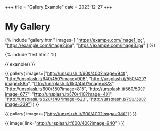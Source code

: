 +++
title = "Gallery Example"
date = 2023-12-27
+++

# My Gallery

{% include "gallery.html" images=[
  "https://example.com/image1.jpg",
  "https://example.com/image2.jpg",
  "https://example.com/image3.jpg"
] %}

{% include "test.html"  %}

{{ example()  }}

{{ gallery( images=["http://unsplash.it/600/400?image=940", "http://unsplash.it/640/450?image=906", "http://unsplash.it/550/420?image=885", "http://unsplash.it/650/450?image=823", "http://unsplash.it/600/350?image=815", "http://unsplash.it/560/500?image=677", "http://unsplash.it/670/410?image=401", "http://unsplash.it/620/340?image=623", "http://unsplash.it/790/390?image=339"]  ) }}


{{ gallery( images=["http://unsplash.it/600/400?image=940"] ) }}

{{ image( link="http://unsplash.it/600/400?image=940" ) }}

